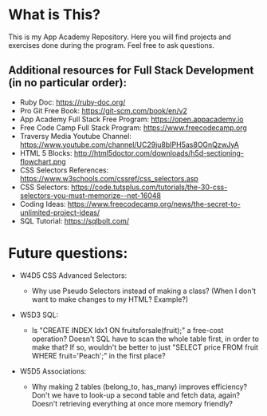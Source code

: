 # What is This?

This is my App Academy Repository. Here you will find projects and exercises done during the program.
Feel free to ask questions.

## Additional resources for Full Stack Development (in no particular order):
- Ruby Doc: https://ruby-doc.org/
- Pro Git Free Book: https://git-scm.com/book/en/v2
- App Academy Full Stack Free Program: https://open.appacademy.io
- Free Code Camp Full Stack Program: https://www.freecodecamp.org
- Traversy Media Youtube Channel: https://www.youtube.com/channel/UC29ju8bIPH5as8OGnQzwJyA
- HTML 5 Blocks: http://html5doctor.com/downloads/h5d-sectioning-flowchart.png
- CSS Selectors References: https://www.w3schools.com/cssref/css_selectors.asp
- CSS Selectors: https://code.tutsplus.com/tutorials/the-30-css-selectors-you-must-memorize--net-16048
- Coding Ideas: https://www.freecodecamp.org/news/the-secret-to-unlimited-project-ideas/
- SQL Tutorial: https://sqlbolt.com/

# Future questions:
- W4D5 CSS Advanced Selectors:
	- Why use Pseudo Selectors instead of making a class? (When I don't want to make changes to my HTML? Example?)

- W5D3 SQL:
	- Is "CREATE INDEX Idx1 ON fruitsforsale(fruit);" a free-cost operation? Doesn't SQL have to scan the whole table first, in order to make that? If so, wouldn't be better to just "SELECT price FROM fruit WHERE fruit='Peach';" in the first place?

- W5D5 Associations:
	- Why making 2 tables (belong_to, has_many) improves efficiency? Don't we have to look-up a second table and fetch data, again? Doesn't retrieving everything at once more memory friendly?
